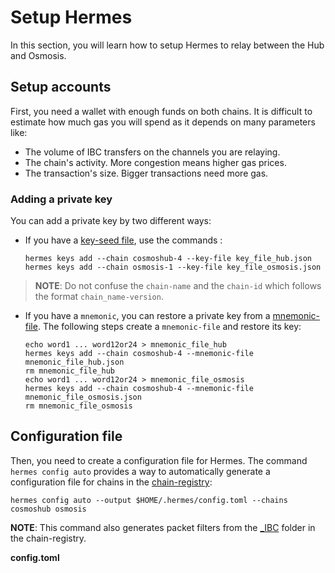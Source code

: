 # Setup Hermes

In this section, you will learn how to setup Hermes to relay between the Hub and Osmosis.

## Setup accounts

First, you need a wallet with enough funds on both chains. It is difficult to estimate how much gas you will spend as it depends on many parameters like:
- The volume of IBC transfers on the channels you are relaying.
- The chain's activity. More congestion means higher gas prices.
- The transaction's size. Bigger transactions need more gas. 

### Adding a private key

You can add a private key by two different ways:

- If you have a [key-seed file](../../documentation/commands/keys/index.md#key-seed-file-private-key), use the commands :
    ```shell
    hermes keys add --chain cosmoshub-4 --key-file key_file_hub.json
    hermes keys add --chain osmosis-1 --key-file key_file_osmosis.json 
    ```
>__NOTE__: Do not confuse the `chain-name` and the `chain-id` which follows the format `chain_name-version`.

- If you have a `mnemonic`, you can restore a private key from a [mnemonic-file](../../documentation/commands/keys/index.md#restore-a-private-key-to-a-chain-from-a-mnemonic). The following steps create a `mnemonic-file` and restore its key:
    ```shell
    echo word1 ... word12or24 > mnemonic_file_hub
    hermes keys add --chain cosmoshub-4 --mnemonic-file mnemonic_file_hub.json
    rm mnemonic_file_hub
    echo word1 ... word12or24 > mnemonic_file_osmosis
    hermes keys add --chain cosmoshub-4 --mnemonic-file mnemonic_file_osmosis.json
    rm mnemonic_file_osmosis
    ``` 

## Configuration file

Then, you need to create a configuration file for Hermes. The command `hermes config auto` provides a way to automatically generate a configuration file for chains in the [chain-registry](https://github.com/cosmos/chain-registry):

```shell
hermes config auto --output $HOME/.hermes/config.toml --chains cosmoshub osmosis
```
__NOTE__: This command also generates packet filters from the [_IBC](https://github.com/cosmos/chain-registry/tree/master/_IBC) folder in the chain-registry.

__config.toml__
```

```
